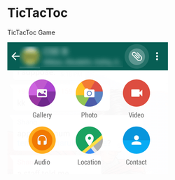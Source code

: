 # TicTacToc
TicTacToc Game


![Android Circular Reveal design](https://raw.githubusercontent.com/jayeshpansheriya/Circularreveal/master/whatsapp-reveal-effect.png)

